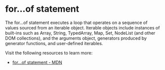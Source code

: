 # for...of statement

The for...of statement executes a loop that operates on a sequence of values sourced from an iterable object. Iterable objects include instances of built-ins such as Array, String, TypedArray, Map, Set, NodeList (and other DOM collections), and the arguments object, generators produced by generator functions, and user-defined iterables.

Visit the following resources to learn more:

- [for...of statement - MDN](https://developer.mozilla.org/en-US/docs/Web/JavaScript/Reference/Statements/for...of)
